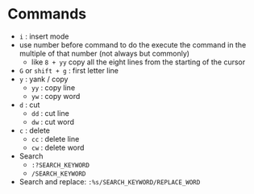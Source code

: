 # Commands

- `i` : insert mode
- use number before command to do the execute the command in the multiple of that number (not always but commonly)
  - like `8 + yy` copy all the eight lines from the starting of the cursor
- `G` or `shift + g` : first letter line
- `y` : yank / copy
  - `yy` : copy line
  - `yw` : copy word
- `d` : cut
  - `dd` : cut line
  - `dw` : cut word
- `c` : delete
  - `cc` : delete line
  - `cw` : delete word
- Search
  - `:?SEARCH_KEYWORD`
  - `/SEARCH_KEYWORD`
- Search and replace: `:%s/SEARCH_KEYWORD/REPLACE_WORD`